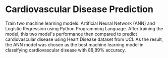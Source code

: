 # Cardiovascular Disease Prediction

Train two machine learning models: Artificial Neural Network (ANN) and Logistic Regression using Python Programming Language. After training the model, this two model's performance then compared to predict cardiovascular disease using Heart Disease dataset from UCI. As the result, the ANN model was chosen as the best machine learning model in classifying cardiovascular disease with 88,89% accuracy.
